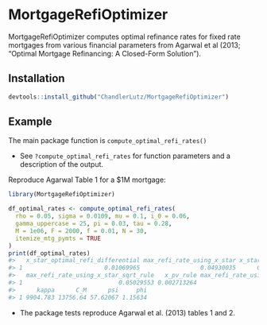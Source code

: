 
<!-- README.md is generated from README.Rmd. Please edit that file -->

# MortgageRefiOptimizer

<!-- badges: start -->
<!-- badges: end -->

MortgageRefiOptimizer computes optimal refinance rates for fixed rate
mortgages from various financial parameters from Agarwal et al (2013;
“Optimal Mortgage Refinancing: A Closed-Form Solution”).

## Installation

``` r
devtools::install_github("ChandlerLutz/MortgageRefiOptimizer")
```

## Example

The main package function is `compute_optimal_refi_rates()`

- See `?compute_optimal_refi_rates` for function parameters and a
  description of the output.

Reproduce Agarwal Table 1 for a \$1M mortgage:

``` r
library(MortgageRefiOptimizer)

df_optimal_rates <- compute_optimal_refi_rates(
  rho = 0.05, sigma = 0.0109, mu = 0.1, i_0 = 0.06,
  gamma_uppercase = 25, pi = 0.03, tau = 0.28,
  M = 1e06, F = 2000, f = 0.01, N = 30,
  itemize_mtg_pymts = TRUE
)
print(df_optimal_rates)
#>   x_star_optimal_refi_differential max_refi_rate_using_x_star x_star_sqrt_rule
#> 1                       0.01069965                 0.04930035      0.009704472
#>   max_refi_rate_using_x_star_sqrt_rule   x_pv_rule max_refi_rate_using_x_pv_rule   lambda
#> 1                           0.05029553 0.002713264                    0.05728674 0.147233
#>      kappa      C_M      psi     phi
#> 1 9904.783 13756.64 57.62067 1.15634
```

- The package tests reproduce Agarwal et al. (2013) tables 1 and 2.
